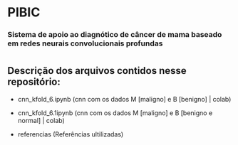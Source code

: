 # PIBIC

### Sistema de apoio ao diagnótico de câncer de mama baseado em redes neurais convolucionais profundas

#
## Descrição dos arquivos contidos nesse repositório:

* cnn_kfold_6.ipynb (cnn com os dados M [maligno] e B [benigno] | colab)


* cnn_kfold_6.1ipynb (cnn com os dados M [maligno] e B [benigno e normal] | colab)


* referencias (Referências ultilizadas)